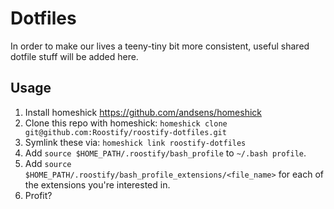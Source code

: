 # Dotfiles
In order to make our lives a teeny-tiny bit more consistent, useful shared dotfile stuff will be added here.

## Usage

1. Install homeshick https://github.com/andsens/homeshick
2. Clone this repo with homeshick: `homeshick clone git@github.com:Roostify/roostify-dotfiles.git`
3. Symlink these via: `homeshick link roostify-dotfiles`
4. Add `source $HOME_PATH/.roostify/bash_profile` to `~/.bash profile`.
5. Add `source $HOME_PATH/.roostify/bash_profile_extensions/<file_name>` for each of the extensions you're interested in.
6. Profit?
